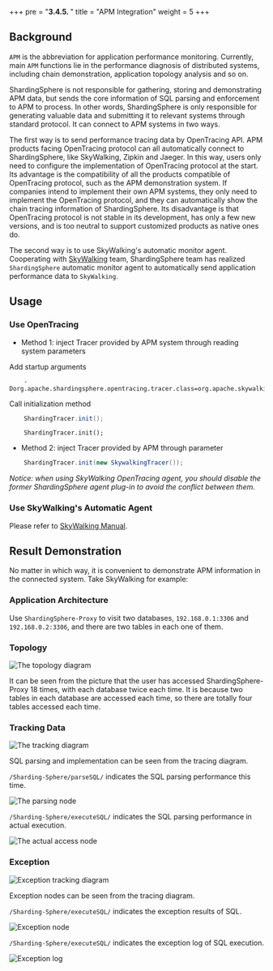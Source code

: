 +++
pre = "<b>3.4.5. </b>"
title = "APM Integration"
weight = 5
+++

## Background

`APM` is the abbreviation for application performance monitoring. Currently, main `APM` functions lie in the performance diagnosis of distributed systems, including chain demonstration, application topology analysis and so on.

ShardingSphere is not responsible for gathering, storing and demonstrating APM data, but sends the core information of SQL parsing and enforcement to APM to process. In other words, ShardingSphere is only responsible for generating valuable data and submitting it to relevant systems through standard protocol. 
It can connect to APM systems in two ways.

The first way is to send performance tracing data by OpenTracing API. APM products facing OpenTracing protocol can all automatically connect to ShardingSphere, like SkyWalking, Zipkin and Jaeger. In this way, users only need to configure the implementation of OpenTracing protocol at the start. Its advantage is the compatibility of all the products compatible of OpenTracing protocol, such as the APM demonstration system. If companies intend to implement their own APM systems, they only need to implement the OpenTracing protocol, and they can  automatically show the chain tracing information of ShardingSphere. Its disadvantage is that OpenTracing protocol is not stable in its development, has only a few new versions, and is too neutral to support customized products as native ones do.

The second way is to use SkyWalking's automatic monitor agent. Cooperating with [SkyWalking](https://skywalking.apache.org/) team, ShardingSphere team has realized `ShardingSphere` automatic monitor agent to automatically send application performance data to `SkyWalking`.

## Usage

### Use OpenTracing

* Method 1: inject Tracer provided by APM system through reading system parameters

Add startup arguments

```
    -Dorg.apache.shardingsphere.opentracing.tracer.class=org.apache.skywalking.apm.toolkit.opentracing.SkywalkingTracer
```

Call initialization method

```java
    ShardingTracer.init();
```

```
    ShardingTracer.init();
```

* Method 2: inject Tracer provided by APM through parameter

```java
    ShardingTracer.init(new SkywalkingTracer());
```

*Notice: when using SkyWalking OpenTracing agent, you should disable the former ShardingSphere agent plug-in to avoid the conflict between them.*

### Use SkyWalking's Automatic Agent

Please refer to [SkyWalking Manual](https://github.com/apache/skywalking/blob/5.x/docs/en/Quick-start.md).

## Result Demonstration

No matter in which way, it is convenient to demonstrate APM information in the  connected system. Take SkyWalking for example:

### Application Architecture

Use `ShardingSphere-Proxy` to visit two databases, `192.168.0.1:3306` and `192.168.0.2:3306`, and there are two tables in each one of them.

### Topology

![The topology diagram](https://shardingsphere.apache.org/document/current/img/apm/5x_topology.png)

It can be seen from the picture that the user has accessed ShardingSphere-Proxy 18 times, with each database twice each time. It is because two tables in each database are accessed each time, so there are totally four tables accessed each time.

### Tracking Data

![The tracking diagram](https://shardingsphere.apache.org/document/current/img/apm/5x_trace.png)

SQL parsing and implementation can be seen from the tracing diagram.

`/Sharding-Sphere/parseSQL/` indicates the SQL parsing performance this time.

![The parsing node](https://shardingsphere.apache.org/document/current/img/apm/5x_parse.png)

`/Sharding-Sphere/executeSQL/` indicates the SQL parsing performance in actual execution.

![The actual access node](https://shardingsphere.apache.org/document/current/img/apm/5x_executeSQL.png)

### Exception

![Exception tracking diagram](https://shardingsphere.apache.org/document/current/img/apm/5x_trace_err.png)

Exception nodes can be seen from the tracing diagram.

`/Sharding-Sphere/executeSQL/` indicates the exception results of SQL.

![Exception node](https://shardingsphere.apache.org/document/current/img/apm/5x_executeSQL_Tags_err.png)

`/Sharding-Sphere/executeSQL/` indicates the exception log of SQL execution.

![Exception log](https://shardingsphere.apache.org/document/current/img/apm/5x_executeSQL_Logs_err.png)
